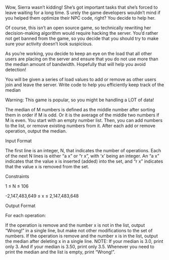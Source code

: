 Wow, Sierra wasn’t kidding! She’s got important tasks that she’s forced to leave waiting for a long time. S
urely the game developers wouldn’t mind if you helped them optimize their NPC code, right? You decide to help her.

Of course, this isn’t an open source game, so technically rewriting her decision-making algorithm would require hacking the server. 
You’d rather not get banned from the game, so you decide that you should try to make sure your activity doesn’t look suspicious. 

As you’re working, you decide to keep an eye on the load that all other users are placing on the server and ensure that you do not use more than the median amount of bandwidth. 
Hopefully that will help you avoid detection!

You will be given a series of load values to add or remove as other users join and leave the server. Write code to help you efficiently keep track of the median

Warning: This game is popular, so you might be handling a LOT of data!

The median of M numbers is defined as the middle number after sorting them in order if M is odd. Or it is the average of the middle two numbers if M is even. You start with an empty number list. Then, you can add numbers to the list, or remove existing numbers from it. After each add or remove operation, output the median.

Input Format

The first line is an integer, N, that indicates the number of operations. 
Each of the next N lines is either “a x” or “r x”, with ‘x’ being an integer. 
An “a x” indicates that the value x is inserted (added) into the set, and “r x” indicates that the value x is removed from the set.

Constraints

1 ≤ N ≤ 106

-2,147,483,649 ≤ x ≤ 2,147,483,648

Output Format

For each operation:

If the operation is remove and the number x is not in the list, output “Wrong!” in a single line, but make not other modifications to the set of numbers.
If the operation is remove and the number x is in the list, output the median after deleting x in a single line.
NOTE: If your median is 3.0, print only 3. And if your median is 3.50, print only 3.5. Whenever you need to print the median and the list is empty, print “Wrong!”.
